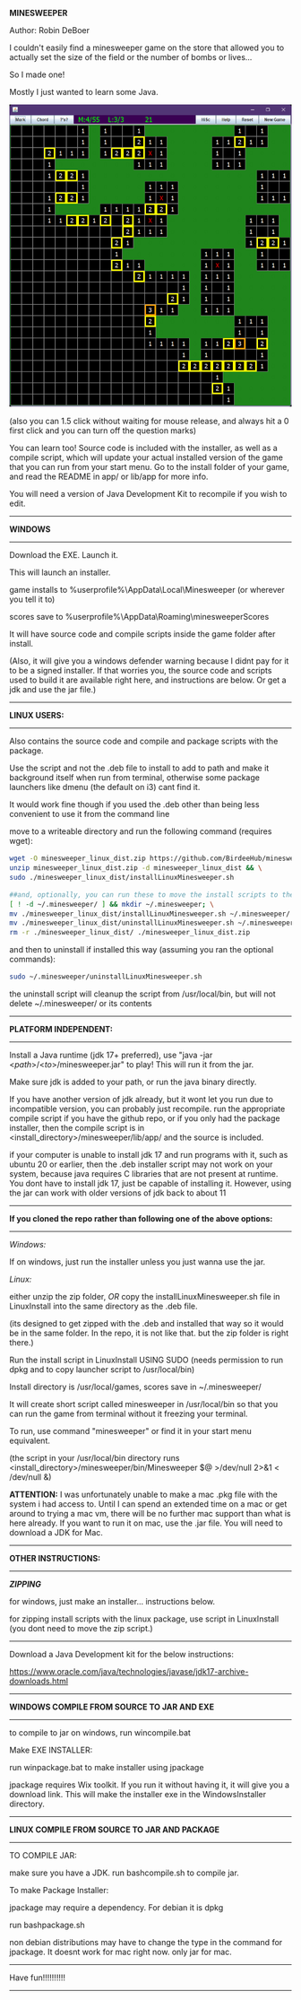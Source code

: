 **MINESWEEPER**

Author: Robin DeBoer

I couldn't easily find a minesweeper game on the store that allowed you to actually set the size of the field
or the number of bombs or lives... 

So I made one! 

Mostly I just wanted to learn some Java.

![Screenshot](./Screenshot.png)

(also you can 1.5 click without waiting for mouse release, and always hit a 0 first click and you can turn off the question marks)

You can learn too! Source code is included with the installer, as well as a compile script, 
which will update your actual installed version of the game that you can run from your start menu.
Go to the install folder of your game, and read the README in app/ or lib/app for more info.

You will need a version of Java Development Kit to recompile if you wish to edit.

************************************************************************************

**WINDOWS**

____________________________________________________________________________________

Download the EXE. Launch it. 

This will launch an installer.

game installs to %userprofile%\AppData\Local\Minesweeper (or wherever you tell it to)

scores save to %userprofile%\AppData\Roaming\minesweeperScores

It will have source code and compile scripts inside the game folder after install. 

(Also, it will give you a windows defender warning because I didnt pay for it to be a signed installer.
If that worries you, the source code and scripts used to build it are available right here,
and instructions are below. Or get a jdk and use the jar file.)

************************************************************************************

**LINUX USERS:**

____________________________________________________________________________________

Also contains the source code and compile and package scripts with the package.

Use the script and not the .deb file to install to add to path and make it background itself when run from terminal,
otherwise some package launchers like dmenu (the default on i3) cant find it.

It would work fine though if you used the .deb other than being less convenient to use it from the command line

move to a writeable directory and run the following command (requires wget):
```bash
wget -O minesweeper_linux_dist.zip https://github.com/BirdeeHub/minesweeper/raw/main/minesweeper_linux_dist.zip && \
unzip minesweeper_linux_dist.zip -d minesweeper_linux_dist && \
sudo ./minesweeper_linux_dist/installLinuxMinesweeper.sh
```

```bash
##and, optionally, you can run these to move the install scripts to the folder scores save in after the install
[ ! -d ~/.minesweeper/ ] && mkdir ~/.minesweeper; \
mv ./minesweeper_linux_dist/installLinuxMinesweeper.sh ~/.minesweeper/ && \
mv ./minesweeper_linux_dist/uninstallLinuxMinesweeper.sh ~/.minesweeper/ && \
rm -r ./minesweeper_linux_dist/ ./minesweeper_linux_dist.zip
```

and then to uninstall if installed this way (assuming you ran the optional commands):
```bash
sudo ~/.minesweeper/uninstallLinuxMinesweeper.sh
```

the uninstall script will cleanup the script from /usr/local/bin, but will not delete ~/.minesweeper/ or its contents

**********************************************************************************************************************

**PLATFORM INDEPENDENT:**

____________________________________________________________________________________

Install a Java runtime (jdk 17+ preferred), use "java -jar <_path_>/<_to_>/minesweeper.jar" to play! This will run it from the jar.

Make sure jdk is added to your path, or run the java binary directly.

If you have another version of jdk already, 
but it wont let you run due to incompatible version,
you can probably just recompile. run the appropriate compile script if you have the github repo, or if you only had the package installer,
then the compile script is in \<install_directory\>/minesweeper/lib/app/ and the source is included.

if your computer is unable to install jdk 17 and run programs with it, such as ubuntu 20 or earlier, 
then the .deb installer script may not work on your system, because java requires C libraries that are not present at runtime.
You dont have to install jdk 17, just be capable of installing it.
However, using the jar can work with older versions of jdk back to about 11

***************************************************************************************************************************

**If you cloned the repo rather than following one of the above options:**

____________________________________________________________________________________

*Windows:*

If on windows, just run the installer unless you just wanna use the jar.

*Linux:*

either unzip the zip folder, *OR* copy the installLinuxMinesweeper.sh file in LinuxInstall into the same directory as the .deb file.

(its designed to get zipped with the .deb and installed that way so it would be in the same folder. 
In the repo, it is not like that. but the zip folder is right there.)

Run the install script in LinuxInstall USING SUDO (needs permission to run dpkg and to copy launcher script to /usr/local/bin)

Install directory is /usr/local/games, scores save in ~/.minesweeper/

It will create short script called minesweeper in /usr/local/bin so that you can run the game from terminal without it freezing your terminal.

To run, use command "minesweeper" or find it in your start menu equivalent.

(the script in your /usr/local/bin directory runs \<install_directory\>/minesweeper/bin/Minesweeper $@ >/dev/null 2>&1 < /dev/null &)

**ATTENTION:** I was unfortunately unable to make a mac .pkg file with the system i had access to.
Until I can spend an extended time on a mac or get around to trying a mac vm, 
there will be no further mac support than what is here already.
If you want to run it on mac, use the .jar file. You will need to download a JDK for Mac.

*************************************************************************************************************************************************

**OTHER INSTRUCTIONS:**

____________________________________________________________________________________________________________________________

***ZIPPING***

for windows, just make an installer... instructions below.

for zipping install scripts with the linux package, use script in LinuxInstall (you dont need to move the zip script.)

*******************************************************************************************************************************
Download a Java Development kit for the below instructions:

https://www.oracle.com/java/technologies/javase/jdk17-archive-downloads.html

______________________________________________________________________________________________________________________

**WINDOWS COMPILE FROM SOURCE TO JAR AND EXE**

____________________________________________________________________________________

to compile to jar on windows, run wincompile.bat

Make EXE INSTALLER:

run winpackage.bat to make installer using jpackage

jpackage requires Wix toolkit. If you run it without having it,
it will give you a download link.
This will make the installer exe in the WindowsInstaller directory.

************************************************************************************

**LINUX COMPILE FROM SOURCE TO JAR AND PACKAGE**

____________________________________________________________________________________

TO COMPILE JAR:

make sure you have a JDK.
run bashcompile.sh to compile jar.

To make Package Installer:

jpackage may require a dependency. For debian it is dpkg

run bashpackage.sh

non debian distributions may have to change the type in the command for jpackage.
It doesnt work for mac right now. only jar for mac.
____________________________________________________________________________________
Have fun!!!!!!!!!!
************************************************************************************